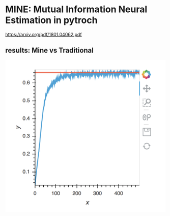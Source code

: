 # MINE: Mutual Information Neural Estimation in pytroch
https://arxiv.org/pdf/1801.04062.pdf

## results: Mine vs Traditional

![results](./fig/results.png)
